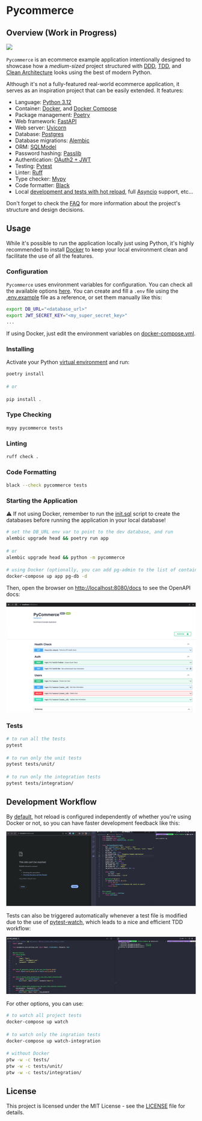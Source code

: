 # Pycommerce

## Overview (Work in Progress)

<p align="left">
  <a href="https://skillicons.dev">
    <img src="https://skills.thijs.gg/icons?i=py,fastapi,postgres,docker&theme=dark" />
  </a>
</p>

`Pycommerce` is an ecommerce example application intentionally designed to showcase how a _medium-sized_ project structured with [DDD](https://en.wikipedia.org/wiki/Domain-driven_design), [TDD](https://en.wikipedia.org/wiki/Test-driven_development), and [Clean Architecture](https://blog.cleancoder.com/uncle-bob/2012/08/13/the-clean-architecture.html) looks using the best of modern Python.

Although it's not a fully-featured real-world ecommerce application, it serves as an inspiration project that can be easily extended. It features:

- Language: [Python 3.12](https://www.python.org/)
- Container: [Docker](https://www.docker.com/), and [Docker Compose](https://docs.docker.com/compose/)
- Package management: [Poetry](https://python-poetry.org/)
- Web framework: [FastAPI](https://fastapi.tiangolo.com/)
- Web server: [Uvicorn](http://www.uvicorn.org/)
- Database: [Postgres](https://www.postgresql.org/)
- Database migrations: [Alembic](https://alembic.sqlalchemy.org/en/latest/)
- ORM: [SQLModel](https://sqlmodel.tiangolo.com/)
- Password hashing: [Passlib](https://passlib.readthedocs.io/)
- Authentication: [OAuth2 + JWT](https://fastapi.tiangolo.com/tutorial/security/oauth2-jwt/)
- Testing: [Pytest](https://docs.pytest.org/en/latest/)
- Linter: [Ruff](https://github.com/astral-sh/ruff)
- Type checker: [Mypy](https://mypy.readthedocs.io/en/stable/index.html)
- Code formatter: [Black](https://github.com/psf/black)
- Local [development and tests with hot reload](#development-workflow), full [Asyncio](https://docs.python.org/3/library/asyncio.html) support, etc...

Don't forget to check the [FAQ](docs/FAQ.md) for more information about the project's structure and design decisions.

## Usage

While it's possible to run the application locally just using Python, it's highly recommended to install [Docker](https://www.docker.com/) to keep your local environment clean and facilitate the use of all the features.

### Configuration

`Pycommerce` uses environment variables for configuration. You can check all the available options [here](pycommerce/config.py). You can create and fill a `.env` file using the [.env.example](.env.example) file as a reference, or set them manually like this:

```sh
export DB_URL="<database_url>"
export JWT_SECRET_KEY="<my_super_secret_key>"
...
```

If using Docker, just edit the environment variables on [docker-compose.yml](./docker-compose.yml).

### Installing

Activate your Python [virtual environment](https://docs.python.org/3/library/venv.html) and run:

```sh
poetry install

# or

pip install .
```
### Type Checking

```sh
mypy pycommerce tests
```

### Linting

```sh
ruff check .
```

### Code Formatting

```sh
black --check pycommerce tests
```

### Starting the Application

⚠️ If not using Docker, remember to run the [init.sql](scripts/pg/init.sql) script to create the databases before running the application in your local database!

```sh
# set the DB_URL env var to point to the dev database, and run
alembic upgrade head && poetry run app

# or
alembic upgrade head && python -m pycommerce

# using Docker (optionally, you can add pg-admin to the list of containers)
docker-compose up app pg-db -d
```

Then, open the browser on [http://localhost:8080/docs](http://localhost:8080/docs) to see the OpenAPI docs:

![](docs/openapi.png)

### Tests

```sh
# to run all the tests
pytest

# to run only the unit tests
pytest tests/unit/

# to run only the integration tests
pytest tests/integration/
```

## Development Workflow

By [default](/pycommerce/config.py#16), hot reload is configured independently of whether you're using Docker or not, so you can have faster development feedback like this:

![](docs/dev-hot-reload.gif)

Tests can also be triggered automatically whenever a test file is modified due to the use of [pytest-watch](https://pypi.org/project/pytest-watch/), which leads to a nice and efficient TDD workflow:

![](docs/test-hot-reload.gif)

For other options, you can use:

```sh
# to watch all project tests
docker-compose up watch

# to watch only the ingration tests
docker-compose up watch-integration

# without Docker
ptw -w -c tests/
ptw -w -c tests/unit/
ptw -w -c tests/integration/
```

## License

This project is licensed under the MIT License - see the [LICENSE](LICENSE) file for details.
